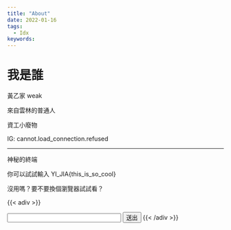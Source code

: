 ```yaml
---
title: "About"
date: 2022-01-16
tags:
  - Idx
keywords:
---
```


# 我是誰

黃乙家 weak

來自雲林的普通人

資工小廢物



IG: cannot.load_connection.refused


---

神秘的終端

你可以試試輸入
YI_JIA{this_is_so_cool}

沒用嗎？要不要換個瀏覽器試試看？

{{< adiv >}}
<script src="/js/base64.js"></script>
<script src="/js/md5.js"></script>
<script src="/js/a_secret_script.js"></script>

<input type="text" id="input" name="input" maxlength="100" size="30">
<input type="button" value="送出" id="submit" onclick="on_bt_clicked()">
{{< /adiv >}}
